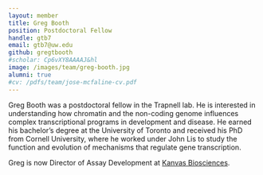 ```yaml
---
layout: member
title: Greg Booth
position: Postdoctoral Fellow
handle: gtb7
email: gtb7@uw.edu
github: gregtbooth
#scholar: Cp6vXY8AAAAJ&hl
image: /images/team/greg-booth.jpg
alumni: true
#cv: /pdfs/team/jose-mcfaline-cv.pdf
---
```


Greg Booth was a postdoctoral fellow in the Trapnell lab. He is interested in understanding how chromatin and the non-coding genome influences complex transcriptional programs in development and disease. He earned his bachelor’s degree at the University of Toronto and received his PhD from Cornell University, where he worked under John Lis to study the function and evolution of mechanisms that regulate gene transcription.

Greg is now Director of Assay Development at [Kanvas Biosciences](https://www.kanvasbio.com/).
